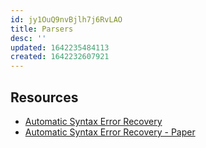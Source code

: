 ```yaml
---
id: jy1OuQ9nvBjlh7j6RvLAO
title: Parsers
desc: ''
updated: 1642235484113
created: 1642232607921
---
```


## Resources
  - [Automatic Syntax Error Recovery](https://tratt.net/laurie/blog/entries/automatic_syntax_error_recovery.html)
  - [Automatic Syntax Error Recovery - Paper](https://arxiv.org/pdf/1804.07133.pdf)